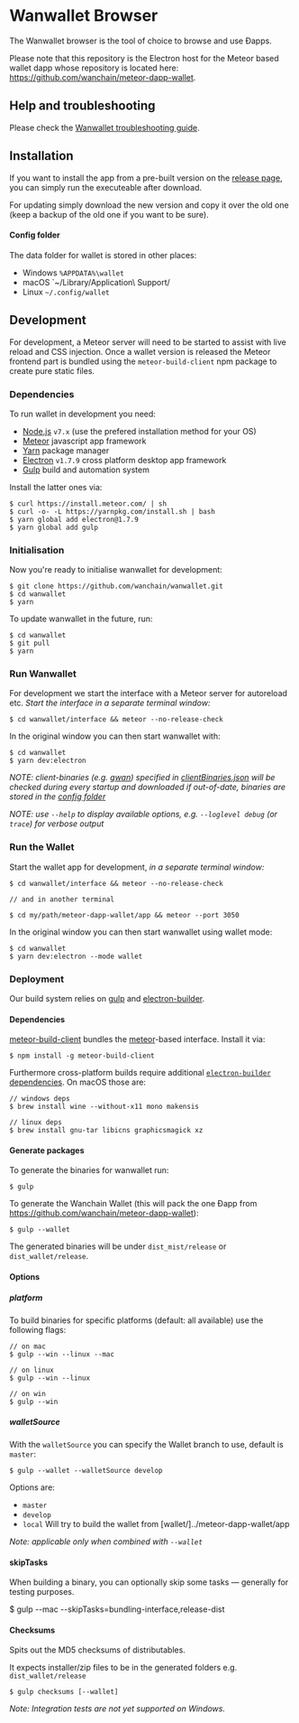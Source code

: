 # Wanwallet Browser

The Wanwallet browser is the tool of choice to browse and use Ðapps.

Please note that this repository is the Electron host for the Meteor based wallet dapp whose repository is located here: https://github.com/wanchain/meteor-dapp-wallet.

## Help and troubleshooting

Please check the [Wanwallet troubleshooting guide](https://github.com/wanchain/wanwallet).


## Installation

If you want to install the app from a pre-built version on the [release page](https://github.com/wanchain/wanwallet/releases),
you can simply run the executeable after download.

For updating simply download the new version and copy it over the old one (keep a backup of the old one if you want to be sure).

#### Config folder
The data folder for wallet is stored in other places:

- Windows `%APPDATA%\wallet`
- macOS `~/Library/Application\ Support/
- Linux `~/.config/wallet`


## Development

For development, a Meteor server will need to be started to assist with live reload and CSS injection.
Once a wallet version is released the Meteor frontend part is bundled using the `meteor-build-client` npm package to create pure static files.

### Dependencies

To run wallet in development you need:

- [Node.js](https://nodejs.org) `v7.x` (use the prefered installation method for your OS)
- [Meteor](https://www.meteor.com/install) javascript app framework
- [Yarn](https://yarnpkg.com/) package manager
- [Electron](http://electron.atom.io/) `v1.7.9` cross platform desktop app framework
- [Gulp](http://gulpjs.com/) build and automation system

Install the latter ones via:

    $ curl https://install.meteor.com/ | sh
    $ curl -o- -L https://yarnpkg.com/install.sh | bash
    $ yarn global add electron@1.7.9
    $ yarn global add gulp

### Initialisation

Now you're ready to initialise wanwallet for development:

    $ git clone https://github.com/wanchain/wanwallet.git
    $ cd wanwallet
    $ yarn

To update wanwallet in the future, run:

    $ cd wanwallet
    $ git pull
    $ yarn

### Run Wanwallet

For development we start the interface with a Meteor server for autoreload etc.
*Start the interface in a separate terminal window:*

    $ cd wanwallet/interface && meteor --no-release-check

In the original window you can then start wanwallet with:

    $ cd wanwallet
    $ yarn dev:electron

*NOTE: client-binaries (e.g. [gwan](https://github.com/wanchain/go-wanchain)) specified in [clientBinaries.json](https://github.com/wanchain/wanwallet/blob/master/clientBinaries.json) will be checked during every startup and downloaded if out-of-date, binaries are stored in the [config folder](#config-folder)*

*NOTE: use `--help` to display available options, e.g. `--loglevel debug` (or `trace`) for verbose output*

### Run the Wallet

Start the wallet app for development, *in a separate terminal window:*

    $ cd wanwallet/interface && meteor --no-release-check

    // and in another terminal

    $ cd my/path/meteor-dapp-wallet/app && meteor --port 3050

In the original window you can then start wanwallet using wallet mode:

    $ cd wanwallet
    $ yarn dev:electron --mode wallet


### Deployment

Our build system relies on [gulp](http://gulpjs.com/) and [electron-builder](https://github.com/electron-userland/electron-builder/).

#### Dependencies

[meteor-build-client](https://github.com/frozeman/meteor-build-client) bundles the [meteor](https://www.meteor.com/)-based interface. Install it via:

    $ npm install -g meteor-build-client

Furthermore cross-platform builds require additional [`electron-builder` dependencies](https://github.com/electron-userland/electron-builder/wiki/Multi-Platform-Build#linux). On macOS those are:

    // windows deps
    $ brew install wine --without-x11 mono makensis

    // linux deps
    $ brew install gnu-tar libicns graphicsmagick xz

#### Generate packages

To generate the binaries for wanwallet run:

    $ gulp

To generate the Wanchain Wallet (this will pack the one Ðapp from https://github.com/wanchain/meteor-dapp-wallet):

    $ gulp --wallet

The generated binaries will be under `dist_mist/release` or `dist_wallet/release`.


#### Options

##### platform

To build binaries for specific platforms (default: all available) use the following flags:

    // on mac
    $ gulp --win --linux --mac

    // on linux
    $ gulp --win --linux

    // on win
    $ gulp --win

##### walletSource

With the `walletSource` you can specify the Wallet branch to use, default is `master`:

    $ gulp --wallet --walletSource develop


Options are:

- `master`
- `develop`
- `local` Will try to build the wallet from [wallet/]../meteor-dapp-wallet/app

*Note: applicable only when combined with `--wallet`*

#### skipTasks

When building a binary, you can optionally skip some tasks — generally for testing purposes.

  $ gulp --mac --skipTasks=bundling-interface,release-dist

#### Checksums

Spits out the MD5 checksums of distributables.

It expects installer/zip files to be in the generated folders e.g. `dist_wallet/release`

    $ gulp checksums [--wallet]



*Note: Integration tests are not yet supported on Windows.*
